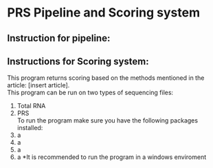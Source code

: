 # PRS Pipeline and Scoring system
## Instruction for pipeline:


## Instructions for Scoring system:
This program returns scoring based on the methods mentioned in the article: [insert article].<br>
This program can be run on two types of sequencing files:
1. Total RNA
2. PRS
<br>To run the program make sure you have the following packages installed:
1. a
2. a
3. a
4. a
*It is recommended to run the program in a windows enviroment

